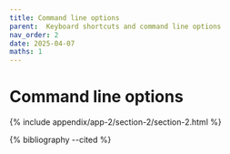 ```yaml
---
title: Command line options
parent:  Keyboard shortcuts and command line options
nav_order: 2
date: 2025-04-07
maths: 1
---
```


# Command line options

{% include appendix/app-2/section-2/section-2.html %}

{% bibliography --cited %}
